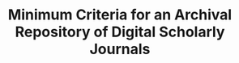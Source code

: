 ---
layout: report
pub_date: 2000-04-01
title: "Minimum Criteria for an Archival Repository of Digital Scholarly Journals"
authors: 
    - Greenstein, Daniel
    - Marcum, Deanna
redirect_to: https://old.diglib.org/preserve/criteria.htm
org: DLF
---